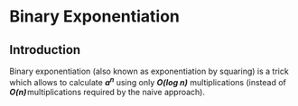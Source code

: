 # Binary Exponentiation
## Introduction
Binary exponentiation (also known as exponentiation by squaring) is a trick which allows to calculate _**a<sup>n</sup>**_ using only _**O(log n)**_ multiplications (instead of  
_**O(n)**_ multiplications required by the naive approach).
